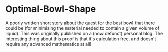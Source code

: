 # Optimal-Bowl-Shape
A poorly written short story about the quest for the best bowl that there could be (for minimising the material needed to contain a given volume of liquid). This was originally published on a (now defunct) personal blog. The interesting thing about this proof is that it's calculation free, and doesn't require any advanced mathematics at all! 
